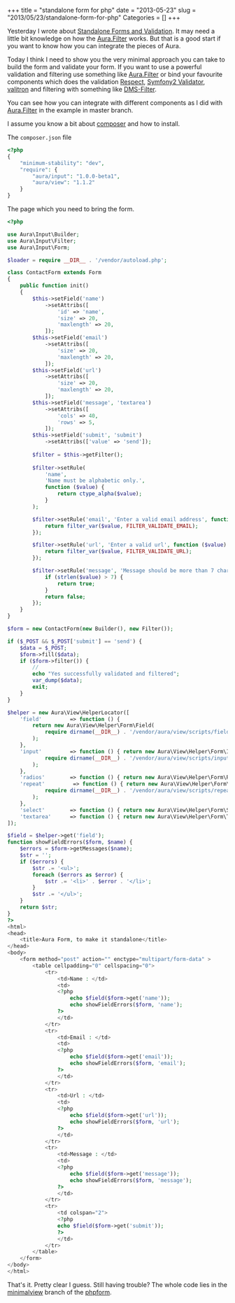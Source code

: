 +++
title = "standalone form for php"
date = "2013-05-23"
slug = "2013/05/23/standalone-form-for-php"
Categories = []
+++

Yesterday I wrote about [Standalone Forms and Validation][]. It may need 
a little bit knowledge on how the [Aura.Filter][] works. But that is 
a good start if you want to know how you can integrate the pieces of Aura.

Today I think I need to show you the very minimal approach you can take 
to build the form and validate your form. If you want to
use a powerful validation and filtering use something like [Aura.Filter][] 
or bind your favourite components which does the validation [Respect][], [Symfony2 Validator][], 
[valitron][] and filtering with something like [DMS-Filter][]. 

You can see how you can integrate with different components as I did with 
[Aura.Filter][] in the example in master branch.

I assume you know a bit about [composer] and how to install.

The `composer.json` file

```php
<?php
{
    "minimum-stability": "dev",
    "require": {
        "aura/input": "1.0.0-beta1",
        "aura/view": "1.1.2"
    }
}
```

The page which you need to bring the form.

```php
<?php

use Aura\Input\Builder;
use Aura\Input\Filter;
use Aura\Input\Form;

$loader = require __DIR__ . '/vendor/autoload.php';

class ContactForm extends Form
{
    public function init()
    {
        $this->setField('name')
            ->setAttribs([
                'id' => 'name',
                'size' => 20,
                'maxlength' => 20,
            ]);
        $this->setField('email')
            ->setAttribs([
                'size' => 20,
                'maxlength' => 20,
            ]);
        $this->setField('url')
            ->setAttribs([
                'size' => 20,
                'maxlength' => 20,
            ]);
        $this->setField('message', 'textarea')
            ->setAttribs([
                'cols' => 40,
                'rows' => 5,
            ]);
        $this->setField('submit', 'submit')
            ->setAttribs(['value' => 'send']);
        
        $filter = $this->getFilter();
        
        $filter->setRule(
            'name',
            'Name must be alphabetic only.',
            function ($value) {
                return ctype_alpha($value);
            }
        );

        $filter->setRule('email', 'Enter a valid email address', function ($value) {
            return filter_var($value, FILTER_VALIDATE_EMAIL);
        });

        $filter->setRule('url', 'Enter a valid url', function ($value) {
            return filter_var($value, FILTER_VALIDATE_URL);
        });

        $filter->setRule('message', 'Message should be more than 7 characters', function ($value) {
            if (strlen($value) > 7) {
                return true;
            }
            return false;
        });
    }
}

$form = new ContactForm(new Builder(), new Filter());

if ($_POST && $_POST['submit'] == 'send') {
    $data = $_POST;
    $form->fill($data);
    if ($form->filter()) {
        //
        echo "Yes successfully validated and filtered";
        var_dump($data);
        exit;
    }
}

$helper = new Aura\View\HelperLocator([
    'field'         => function () { 
        return new Aura\View\Helper\Form\Field(
            require dirname(__DIR__) . '/vendor/aura/view/scripts/field_registry.php'
        ); 
    },
    'input'         => function () { return new Aura\View\Helper\Form\Input(
            require dirname(__DIR__) . '/vendor/aura/view/scripts/input_registry.php'
        ); 
    },
    'radios'        => function () { return new Aura\View\Helper\Form\Radios(new Aura\View\Helper\Form\Input\Checked); },
    'repeat'         => function () { return new Aura\View\Helper\Form\Repeat(
            require dirname(__DIR__) . '/vendor/aura/view/scripts/repeat_registry.php'
        ); 
    },
    'select'        => function () { return new Aura\View\Helper\Form\Select; },
    'textarea'      => function () { return new Aura\View\Helper\Form\Textarea; },
]);

$field = $helper->get('field');
function showFieldErrors($form, $name) {
    $errors = $form->getMessages($name);
    $str = '';
    if ($errors) {
        $str .= '<ul>';
        foreach ($errors as $error) {
            $str .= '<li>' . $error . '</li>';
        }
        $str .= '</ul>';
    }
    return $str;
}
?>
<html>
<head>
    <title>Aura Form, to make it standalone</title>
</head>
<body>
    <form method="post" action="" enctype="multipart/form-data" >
        <table cellpadding="0" cellspacing="0">
            <tr>
                <td>Name : </td>
                <td>
                <?php
                    echo $field($form->get('name'));
                    echo showFieldErrors($form, 'name');
                ?>
                </td>
            </tr>
            <tr>
                <td>Email : </td>
                <td>
                <?php
                    echo $field($form->get('email'));
                    echo showFieldErrors($form, 'email');
                ?>
                </td>
            </tr>
            <tr>
                <td>Url : </td>
                <td>
                <?php
                    echo $field($form->get('url'));
                    echo showFieldErrors($form, 'url');
                ?>
                </td>
            </tr>
            <tr>
                <td>Message : </td>
                <td>
                <?php
                    echo $field($form->get('message'));
                    echo showFieldErrors($form, 'message');
                ?>
                </td>
            </tr>
            <tr>
                <td colspan="2">
                <?php 
                echo $field($form->get('submit'));
                ?>
                </td>
            </tr>
        </table>
    </form>
</body>
</html>
```

That's it. Pretty clear I guess. Still having trouble?
The whole code lies in the [minimalview][] branch of the [phpform][].

[Standalone Forms and Validation]: http://harikt.com/blog/2013/05/21/standalone-forms-and-validation/
[Aura.Filter]: http://auraphp.com/packages
[Respect]: https://github.com/Respect/Validation
[Symfony2 Validator]: https://github.com/symfony/validator
[valitron]: https://github.com/vlucas/valitron
[DMS-Filter]: https://github.com/rdohms/DMS-Filter
[composer]: http://getcomposer.org
[minimalview]: https://github.com/harikt/phpform/tree/minimalview
[phpform]: https://github.com/harikt/phpform
